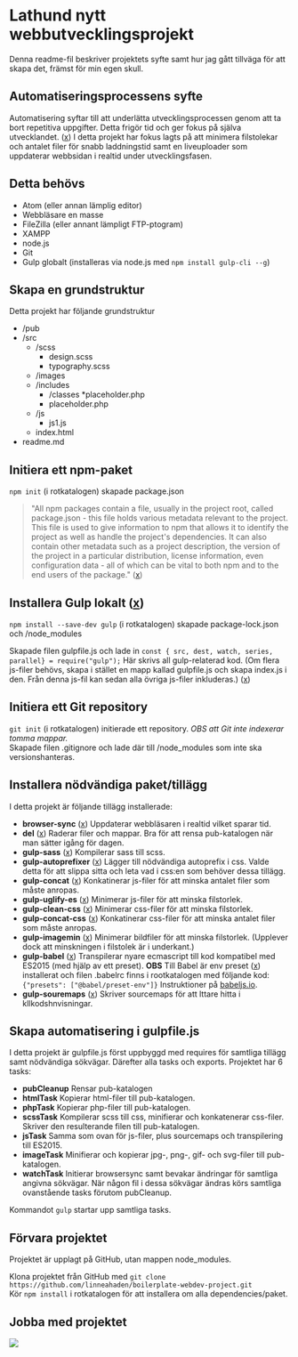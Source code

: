 # Lathund nytt webbutvecklingsprojekt

Denna readme-fil beskriver projektets syfte samt hur jag gått tillväga för att skapa det, främst för min egen skull.

## Automatiseringsprocessens syfte
Automatisering syftar till att underlätta utvecklingsprocessen genom att ta bort repetitiva uppgifter. Detta frigör tid och ger fokus på själva utvecklandet. ([x](https://www.toptal.com/nodejs/an-introduction-to-automation-with-gulp)) I detta projekt har fokus lagts på att minimera filstolekar och antalet filer för snabb laddningstid samt en liveuploader som uppdaterar webbsidan i realtid under utvecklingsfasen.

## Detta behövs
* Atom (eller annan lämplig editor)
* Webbläsare en masse
* FileZilla (eller annant lämpligt FTP-ptogram)
* XAMPP
* node.js
* Git
* Gulp globalt (installeras via node.js med ```npm install gulp-cli --g```)

## Skapa en grundstruktur
Detta projekt har följande grundstruktur
* /pub
* /src
  * /scss
    * design.scss
    * typography.scss
  * /images
  * /includes
    * /classes
      *placeholder.php
    * placeholder.php
  * /js
    * js1.js
  * index.html
* readme.md

## Initiera ett npm-paket
`npm init` (i rotkatalogen) skapade package.json
> "All npm packages contain a file, usually in the project root, called package.json - this file holds various metadata relevant to the project. This file is used to give information to npm that allows it to identify the project as well as handle the project's dependencies. It can also contain other metadata such as a project description, the version of the project in a particular distribution, license information, even configuration data - all of which can be vital to both npm and to the end users of the package." ([x](https://nodejs.org/en/knowledge/getting-started/npm/what-is-the-file-package-json/))

## Installera Gulp lokalt ([x](https://gulpjs.com/docs/en/getting-started/quick-start))
`npm install --save-dev gulp` (i rotkatalogen) skapade package-lock.json och /node_modules  

Skapade filen gulpfile.js och lade in `const { src, dest, watch, series, parallel} = require("gulp");` Här skrivs all gulp-relaterad kod. (Om flera js-filer behövs, skapa i stället en mapp kallad gulpfile.js och skapa index.js i den. Från denna js-fil kan sedan alla övriga js-filer inkluderas.) ([x](https://gulpjs.com/docs/en/getting-started/javascript-and-gulpfiles))

## Initiera ett Git repository
`git init` (i rotkatalogen) initierade ett repository. _OBS att Git inte indexerar tomma mappar._  
Skapade filen .gitignore och lade där till /node_modules som inte ska versionshanteras.  

## Installera nödvändiga paket/tillägg
I detta projekt är följande tillägg installerade:
* **browser-sync** ([x](https://www.npmjs.com/package/browser-sync)) Uppdaterar webbläsaren i realtid vilket sparar tid.
* **del** ([x](https://www.npmjs.com/package/del)) Raderar filer och mappar. Bra för att rensa pub-katalogen när man sätter igång för dagen.
* **gulp-sass** ([x](https://www.npmjs.com/package/gulp-sass)) Kompilerar sass till scss.
* **gulp-autoprefixer** ([x](https://www.npmjs.com/package/gulp-autoprefixer)) Lägger till nödvändiga autoprefix i css. Valde detta för att slippa sitta och leta vad i css:en som behöver dessa tillägg.
* **gulp-concat** ([x](https://www.npmjs.com/package/gulp-concat)) Konkatinerar js-filer för att minska antalet filer som måste anropas.
* **gulp-uglify-es** ([x](https://www.npmjs.com/package/gulp-uglify-es)) Minimerar js-filer för att minska filstorlek.
* **gulp-clean-css** ([x](https://www.npmjs.com/package/gulp-clean-css)) Minimerar css-filer för att minska filstorlek.
* **gulp-concat-css** ([x](https://www.npmjs.com/package/gulp-concat-css)) Konkatinerar css-filer för att minska antalet filer som måste anropas.
* **gulp-imagemin** ([x](https://www.npmjs.com/package/gulp-imagemin)) Minimerar bildfiler för att minska filstorlek. (Upplever dock att minskningen i filstolek är i underkant.)
* **gulp-babel** ([x](https://www.npmjs.com/package/gulp-babel)) Transpilerar nyare ecmascript till kod kompatibel med ES2015 (med hjälp av ett preset). **OBS** Till Babel är env preset ([x](https://www.npmjs.com/package/@babel/preset-env)) installerat och filen .babelrc finns i rootkatalogen med följande kod: `{"presets": ["@babel/preset-env"]}` Instruktioner på [babeljs.io](https://babeljs.io/setup).
* **gulp-souremaps** ([x](https://www.npmjs.com/package/gulp-sourcemaps)) Skriver sourcemaps för att lttare hitta i kllkodshnvisningar.

## Skapa automatisering i gulpfile.js
I detta projekt är gulpfile.js först uppbyggd med requires för samtliga tillägg samt nödvändiga sökvägar. Därefter alla tasks och exports. Projektet har 6 tasks:
* **pubCleanup** Rensar pub-katalogen
* **htmlTask** Kopierar html-filer till pub-katalogen.
* **phpTask** Kopierar php-filer till pub-katalogen.
* **scssTask** Kompilerar scss till css, minifierar och konkatenerar css-filer. Skriver den resulterande filen till pub-katalogen.
* **jsTask** Samma som ovan för js-filer, plus sourcemaps och transpilering till ES2015.
* **imageTask** Minifierar och kopierar jpg-, png-, gif- och svg-filer till pub-katalogen.
* **watchTask** Initierar browsersync samt bevakar ändringar för samtliga angivna sökvägar. När någon fil i dessa sökvägar ändras körs samtliga ovanstående tasks förutom pubCleanup.

Kommandot `gulp` startar upp samtliga tasks.

## Förvara projektet
Projektet är upplagt på GitHub, utan mappen node_modules.

Klona projektet från GitHub med `git clone https://github.com/linneahaden/boilerplate-webdev-project.git`  
Kör `npm install` i rotkatalogen för att installera om alla dependencies/paket.  

## Jobba med projektet
![](https://media3.giphy.com/media/FmOV8SCJ5fa8M/giphy.gif)
